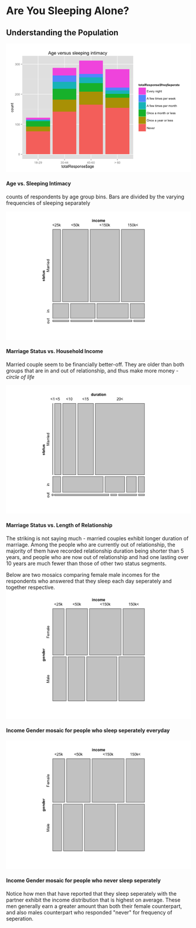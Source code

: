 <h1>Are You Sleeping Alone?</h1>
<h2>Understanding the Population</h2>
<img src = "./img/ageVSintimacy.png">
<h4>Age vs. Sleeping Intimacy</h4>
<p>counts of respondents by age group bins. Bars are divided by the varying frequencies of sleeping separately</p>
<img src = "./img/mosaic_status_income.png">
<h4>Marriage Status vs. Household Income</h4>
<p>Married couple seem to be financially better-off. They are older than both groups that are in and out of relationship, and thus make more money - <i>circle of life</i></p>
<img src = "./img/mosaic_status_duration.png">
<h4>Marriage Status vs. Length of Relationship</h4>
<p>The striking is not saying much - married couples exhibit longer duration of marriage. Among the people who are currently out of relationship, the  majority of them have recorded relationship duration being shorter than 5 years, and people who are now out of relationship and had one lasting over 10 years are much fewer than those of other two status segments.</p>

<p>Below are two mosaics comparing female male incomes for the respondents who answered that they sleep each day seperately and together respective.
<img src = "./img/EN_incomeVSgender.png">
<h4>Income Gender mosaic for people who sleep seperately everyday</h4>
<img src = "./img/Never_incomeVSgender.png">
<h4>Income Gender mosaic for people who never sleep seperately</h4>
<p>Notice how men that have reported that they sleep seperately with the partner exhibit the income distribution that is highest on average. These men generally earn a greater amount than both their female counterpart, and also males counterpart who responded "never" for frequency of seperation.</p>